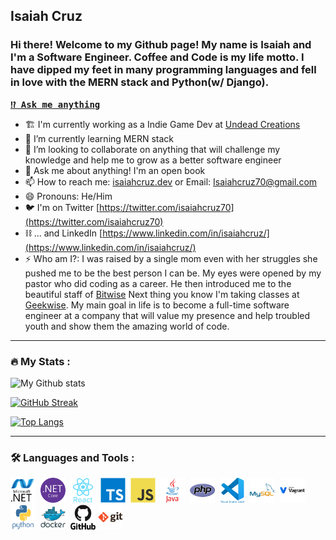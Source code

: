 ## Isaiah Cruz

### Hi there! Welcome to my Github page! My name is Isaiah and I'm a Software Engineer. Coffee and Code is my life motto. I have dipped my feet in many programming languages and fell in love with the MERN stack and Python(w/ Django).

<kbd><strong>[⁉️ Ask me anything](https://github.com/isaiahcruz70/isaiahcruz70/issues/new?assignees=isaiahcruz70&labels=ama&template=ama.md&title=%5BAMA%5D)</strong></kbd>

- 🏗️ I'm currently working as a Indie Game Dev at [Undead Creations](https://undeadcreations.com)
- 🌱 I’m currently learning MERN stack
- 👯 I’m looking to collaborate on anything that will challenge my knowledge and help me to grow as a better software engineer
- 💬 Ask me about anything! I'm an open book
- 📫 How to reach me: [isaiahcruz.dev](https://isaiahcruz70.github.io/my-portfolio/) or Email: Isaiahcruz70@gmail.com
- 😄 Pronouns: He/Him
- 🐦 I'm on Twitter [https://twitter.com/isaiahcruz70](https://twitter.com/isaiahcruz70)
- ⛓️ ... and LinkedIn [https://www.linkedin.com/in/isaiahcruz/](https://www.linkedin.com/in/isaiahcruz/)
- ⚡ Who am I?: I was raised by a single mom even with her struggles she pushed me to be the best person I can be. My eyes were opened by my pastor who did coding as a career. He then introduced me to the beautiful staff of [Bitwise](https://bitwiseindustries.com/) Next thing you know I'm taking classes at [Geekwise](https://bitwiseindustries.com/services/workforce-training/classes/). My main goal in life is to become a full-time software engineer at a company that will value my presence and help troubled youth and show them the amazing world of code.

---

### :fire: My Stats :

![My Github stats](https://github-readme-stats.vercel.app/api?username=isaiahcruz70&show_icons=true&theme=synthwave)

[![GitHub Streak](http://github-readme-streak-stats.herokuapp.com?user=isaiahcruz70&theme=dark&background=000000)](https://git.io/streak-stats)

[![Top Langs](https://github-readme-stats.vercel.app/api/top-langs/?username=isaiahcruz70&layout=compact&theme=vision-friendly-dark)](https://github.com/anuraghazra/github-readme-stats)

---

### :hammer_and_wrench: Languages and Tools :

<div>
  <img src="https://github.com/devicons/devicon/blob/master/icons/dot-net/dot-net-original-wordmark.svg" title="DotNet" alt="DotNet" width="40" height="40"/>&nbsp;
  <img src="https://github.com/devicons/devicon/blob/master/icons/dotnetcore/dotnetcore-original.svg" title="dotnet-core" alt="dotnet-core" width="40" height="40"/>&nbsp;
  <img src="https://github.com/devicons/devicon/blob/master/icons/react/react-original-wordmark.svg" title="React" alt="React" width="40" height="40"/>&nbsp;
  <img src="https://github.com/devicons/devicon/blob/master/icons/typescript/typescript-original.svg" title="Typescript" alt="Typescript" width="40" height="40"/>&nbsp;
  <img src="https://github.com/devicons/devicon/blob/master/icons/javascript/javascript-original.svg" title="Javascript" alt="Javascript" width="40" height="40"/>&nbsp;
  <img src="https://github.com/devicons/devicon/blob/master/icons/java/java-original-wordmark.svg" title="Java" alt="Java" width="40" height="40"/>&nbsp;
  <img src="https://github.com/devicons/devicon/blob/master/icons/php/php-original.svg" title="PHP" alt="PHP" width="40" height="40"/>&nbsp;
  <img src="https://github.com/devicons/devicon/blob/master/icons/vscode/vscode-original-wordmark.svg" title="VS Code" alt="VS Code" width="40" height="40"/>&nbsp;
  <img src="https://github.com/devicons/devicon/blob/master/icons/mysql/mysql-original-wordmark.svg" title="Mysql" alt="Mysql" width="40" height="40"/>&nbsp;
  <img src="https://github.com/devicons/devicon/blob/master/icons/vagrant/vagrant-original-wordmark.svg" title="Vagrant" alt="Vagrant" width="40" height="40"/>&nbsp;
  <img src="https://github.com/devicons/devicon/blob/master/icons/python/python-original-wordmark.svg" title="Python" alt="Python" width="40" height="40"/>&nbsp;
  <img src="https://github.com/devicons/devicon/blob/master/icons/docker/docker-original-wordmark.svg" title="Docker" alt="Docker" width="40" height="40"/>&nbsp;
  <img src="https://github.com/devicons/devicon/blob/master/icons/github/github-original-wordmark.svg" title="GitHub" **alt="GitHub" width="40" height="40"/>
  <img src="https://github.com/devicons/devicon/blob/master/icons/git/git-original-wordmark.svg" title="Git" **alt="Git" width="40" height="40"/>
</div>
